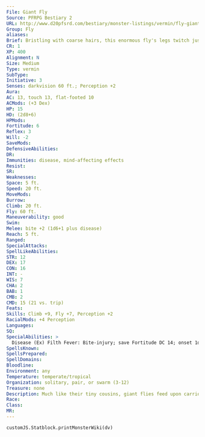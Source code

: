 ```yaml
---
File: Giant Fly
Source: PFRPG Bestiary 2
URL: http://www.d20pfsrd.com/bestiary/monster-listings/vermin/fly-giant
Group: Fly
aliases: 
Brief: Bristling with coarse hairs, this enormous fly's legs twitch just before it launches into the air on buzzing wings.
CR: 1
XP: 400
Alignment: N
Size: Medium
Type: vermin
SubType: 
Initiative: 3
Senses: darkvision 60 ft.; Perception +2
Aura: 
AC: 13, touch 13, flat-footed 10
ACMods: (+3 Dex)
HP: 15
HD: (2d8+6)
HPMods: 
Fortitude: 6
Reflex: 3
Will: -2
SaveMods: 
DefensiveAbilities: 
DR: 
Immunities: disease, mind-affecting effects
Resist: 
SR: 
Weaknesses: 
Space: 5 ft.
Speed: 20 ft.
MoveMods: 
Burrow: 
Climb: 20 ft.
Fly: 60 ft.
Maneuverability: good
Swim: 
Melee: bite +2 (1d6+1 plus disease)
Reach: 5 ft.
Ranged: 
SpecialAttacks: 
SpellLikeAbilities: 
STR: 12
DEX: 17
CON: 16
INT: -
WIS: 7
CHA: 2
BAB: 1
CMB: 2
CMD: 15 (21 vs. trip)
Feats: 
Skills: Climb +9, Fly +7, Perception +2
RacialMods: +4 Perception
Languages: 
SQ: 
SpecialAbilities: >
  Disease (Ex) Filth Fever: Bite-injury; save Fortitude DC 14; onset 1d3 days; frequency 1/day; effect 1d3 Dex damage and 1d3 Con damage; cure 2 consecutive saves. Some flies might carry other diseases, at the GM's discretion. The save DC is Constitution-based.
SpellsKnown: 
SpellsPrepared: 
SpellDomains: 
Bloodline: 
Environment: any
Temperature: temperate/tropical
Organization: solitary, pair, or swarm (3-12)
Treasure: none
Description: Much like their tiny cousins, giant flies feed upon carrion.  Wholly monstrous, these disgusting creatures have been known to sometimes attack still-living foes, particularly when they are hungry or living creatures disturb their meals. Some species of giant fly bear their larva live, ejecting piles of undulating giant maggots from their engorged abdomens rather than laying eggs in decaying corpses.
Race: 
Class: 
MR: 
---
```

```dataviewjs
customJS.Statblock.printMonsterWiki(dv)
```
